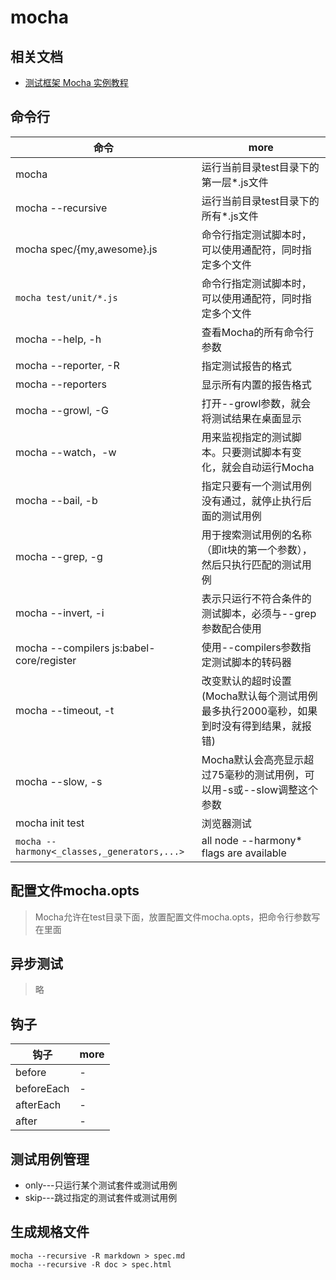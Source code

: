 # mocha

## 相关文档

- [测试框架 Mocha 实例教程](http://www.ruanyifeng.com/blog/2015/12/a-mocha-tutorial-of-examples.html)

## 命令行

命令                                          | more
------------------------------------------- | -------------------------------------------------
mocha                                       | 运行当前目录test目录下的第一层*.js文件
mocha --recursive                           | 运行当前目录test目录下的所有*.js文件
mocha spec/{my,awesome}.js                  | 命令行指定测试脚本时，可以使用通配符，同时指定多个文件
`mocha test/unit/*.js`                      | 命令行指定测试脚本时，可以使用通配符，同时指定多个文件
mocha --help, -h                            | 查看Mocha的所有命令行参数
mocha --reporter, -R                        | 指定测试报告的格式
mocha --reporters                           | 显示所有内置的报告格式
mocha --growl, -G                           | 打开--growl参数，就会将测试结果在桌面显示
mocha --watch，-w                            | 用来监视指定的测试脚本。只要测试脚本有变化，就会自动运行Mocha
mocha --bail, -b                            | 指定只要有一个测试用例没有通过，就停止执行后面的测试用例
mocha --grep, -g                            | 用于搜索测试用例的名称（即it块的第一个参数），然后只执行匹配的测试用例
mocha --invert, -i                          | 表示只运行不符合条件的测试脚本，必须与--grep参数配合使用
mocha --compilers js:babel-core/register    | 使用--compilers参数指定测试脚本的转码器
mocha --timeout, -t                         | 改变默认的超时设置(Mocha默认每个测试用例最多执行2000毫秒，如果到时没有得到结果，就报错)
mocha --slow, -s                            | Mocha默认会高亮显示超过75毫秒的测试用例，可以用-s或--slow调整这个参数
mocha init test                             | 浏览器测试
`mocha --harmony<_classes,_generators,...>` | all node --harmony* flags are available

## 配置文件mocha.opts

> Mocha允许在test目录下面，放置配置文件mocha.opts，把命令行参数写在里面

## 异步测试

> 略

## 钩子

钩子         | more
---------- | ----
before     | -
beforeEach | -
afterEach  | -
after      | -

## 测试用例管理

- only---只运行某个测试套件或测试用例
- skip---跳过指定的测试套件或测试用例

## 生成规格文件

```
mocha --recursive -R markdown > spec.md
mocha --recursive -R doc > spec.html
```
